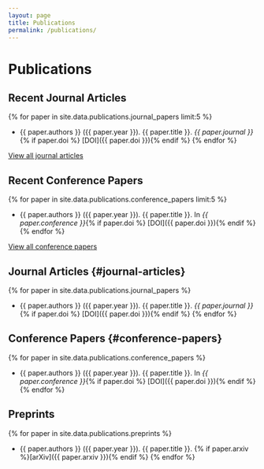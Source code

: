 ```yaml
---
layout: page
title: Publications
permalink: /publications/
---
```


# Publications

## Recent Journal Articles

{% for paper in site.data.publications.journal_papers limit:5 %}
- {{ paper.authors }} ({{ paper.year }}). {{ paper.title }}. *{{ paper.journal }}*{% if paper.doi %} [DOI]({{ paper.doi }}){% endif %}
{% endfor %}

[View all journal articles](#journal-articles)

## Recent Conference Papers

{% for paper in site.data.publications.conference_papers limit:5 %}
- {{ paper.authors }} ({{ paper.year }}). {{ paper.title }}. In *{{ paper.conference }}*{% if paper.doi %} [DOI]({{ paper.doi }}){% endif %}
{% endfor %}

[View all conference papers](#conference-papers)

## Journal Articles {#journal-articles}

{% for paper in site.data.publications.journal_papers %}
- {{ paper.authors }} ({{ paper.year }}). {{ paper.title }}. *{{ paper.journal }}*{% if paper.doi %} [DOI]({{ paper.doi }}){% endif %}
{% endfor %}

## Conference Papers {#conference-papers}

{% for paper in site.data.publications.conference_papers %}
- {{ paper.authors }} ({{ paper.year }}). {{ paper.title }}. In *{{ paper.conference }}*{% if paper.doi %} [DOI]({{ paper.doi }}){% endif %}
{% endfor %}

## Preprints

{% for paper in site.data.publications.preprints %}
- {{ paper.authors }} ({{ paper.year }}). {{ paper.title }}. {% if paper.arxiv %}[arXiv]({{ paper.arxiv }}){% endif %}
{% endfor %}